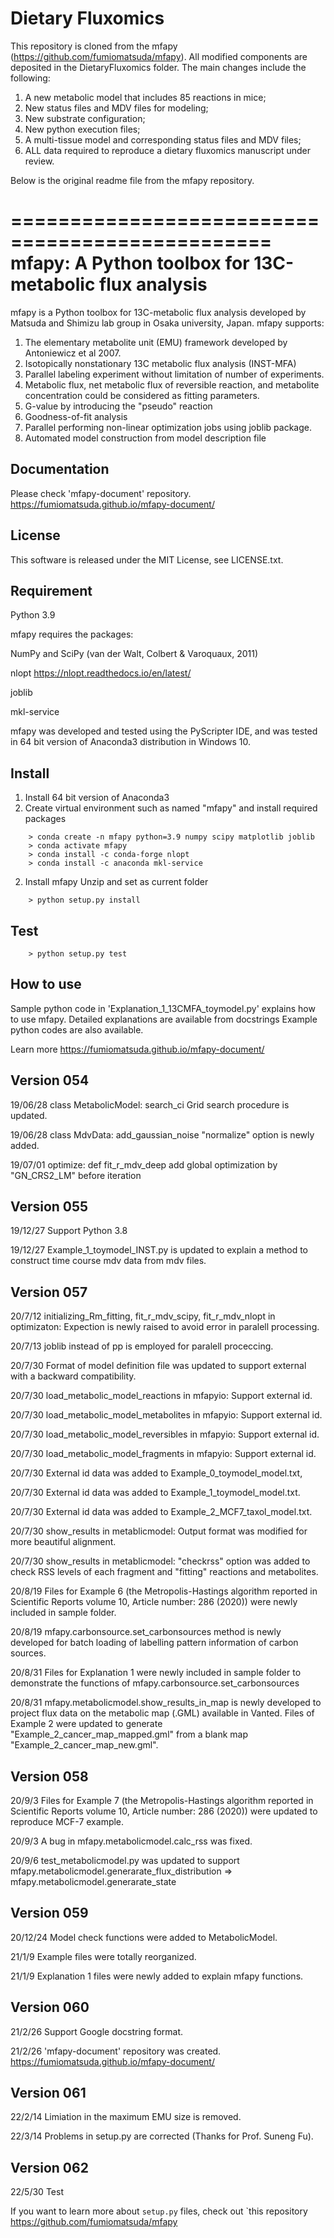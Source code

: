 Dietary Fluxomics
================================================
This repository is cloned from the mfapy (https://github.com/fumiomatsuda/mfapy). All modified components are deposited in the DietaryFluxomics folder.
The main changes include the following:
1) A new metabolic model that includes 85 reactions in mice;
2) New status files and MDV files for modeling;
3) New substrate configuration;
4) New python execution files;
5) A multi-tissue model and corresponding status files and MDV files;
6) ALL data required to reproduce a dietary fluxomics manuscript under review.


Below is the original readme file from the mfapy repository.

================================================
mfapy: A Python toolbox for 13C-metabolic flux analysis
================================================

mfapy is a Python toolbox for 13C-metabolic flux analysis developed by Matsuda and Shimizu lab group in Osaka university, Japan.
mfapy supports:

1. The elementary metabolite unit (EMU) framework developed by Antoniewicz et al 2007.
2. Isotopically nonstationary 13C metabolic flux analysis (INST-MFA)
3. Parallel labeling experiment without limitation of number of experiments.
4. Metabolic flux, net metabolic flux of reversible reaction, and metabolite concentration could be considered as fitting parameters.
5. G-value by introducing the "pseudo" reaction
6. Goodness-of-fit analysis
7. Parallel performing non-linear optimization jobs using joblib package.
8. Automated model construction from model description file

Documentation
----------------------------------------
Please check 'mfapy-document' repository. https://fumiomatsuda.github.io/mfapy-document/

License
----------------------------------------
This software is released under the MIT License, see LICENSE.txt.

Requirement
----------------------------------------
Python 3.9

mfapy requires the packages:

NumPy and SciPy (van der Walt, Colbert & Varoquaux, 2011)

nlopt https://nlopt.readthedocs.io/en/latest/

joblib

mkl-service

mfapy was developed and tested using the PyScripter IDE, and was tested in 64 bit version of Anaconda3 distribution in Windows 10.


Install
----------------------------------------
1. Install 64 bit version of Anaconda3
2. Create virtual environment such as named "mfapy" and install required packages
~~~
    > conda create -n mfapy python=3.9 numpy scipy matplotlib joblib
    > conda activate mfapy
    > conda install -c conda-forge nlopt
    > conda install -c anaconda mkl-service
~~~

2. Install mfapy
Unzip and set as current folder
~~~
    > python setup.py install
~~~

Test
----------------------------------------
~~~
    > python setup.py test
~~~

How to use
----------------------------------------
Sample python code in 'Explanation_1_13CMFA_toymodel.py' explains how to use mfapy.
Detailed explanations are available from docstrings
Example python codes are also available.

Learn more <https://fumiomatsuda.github.io/mfapy-document/>

Version 054
----------------------------------------
19/06/28  class MetabolicModel: search_ci Grid search procedure is updated.

19/06/28  class MdvData: add_gaussian_noise  "normalize" option is newly added.

19/07/01  optimize: def fit_r_mdv_deep add global optimization by "GN_CRS2_LM" before iteration

Version 055
----------------------------------------
19/12/27 Support Python 3.8

19/12/27 Example_1_toymodel_INST.py is updated to explain a method to construct time course mdv data from mdv files.

Version 057
----------------------------------------
20/7/12 initializing_Rm_fitting, fit_r_mdv_scipy, fit_r_mdv_nlopt in optimizaton: Expection is newly raised to avoid error in  paralell processing.

20/7/13 joblib instead of pp is employed for paralell proceccing.

20/7/30 Format of model definition file was updated to support external with a backward compatibility.

20/7/30 load_metabolic_model_reactions in mfapyio: Support external id.

20/7/30 load_metabolic_model_metabolites in mfapyio: Support external id.

20/7/30 load_metabolic_model_reversibles in mfapyio: Support external id.

20/7/30 load_metabolic_model_fragments in mfapyio: Support external id.

20/7/30 External id data was added to Example_0_toymodel_model.txt,

20/7/30 External id data was added to Example_1_toymodel_model.txt.

20/7/30 External id data was added to Example_2_MCF7_taxol_model.txt.

20/7/30 show_results in metablicmodel: Output format was modified for more beautiful alignment.

20/7/30 show_results in metablicmodel: "checkrss" option was added to check RSS levels of each fragment and "fitting" reactions and metabolites.

20/8/19 Files for Example 6 (the Metropolis-Hastings algorithm reported in Scientific Reports volume 10, Article number: 286 (2020)) were newly included in sample folder.

20/8/19 mfapy.carbonsource.set_carbonsources method is newly developed for batch loading of labelling pattern information of carbon sources.

20/8/31 Files for Explanation 1 were newly included in sample folder to demonstrate the functions of mfapy.carbonsource.set_carbonsources

20/8/31 mfapy.metabolicmodel.show_results_in_map is newly developed to project flux data on the metabolic map (.GML) available in Vanted. Files of Example 2 were updated to generate "Example_2_cancer_map_mapped.gml" from a blank map "Example_2_cancer_map_new.gml".

Version 058
----------------------------------------
20/9/3 Files for Example 7 (the Metropolis-Hastings algorithm reported in Scientific Reports volume 10, Article number: 286 (2020)) were updated to reproduce MCF-7 example.

20/9/3 A bug in mfapy.metabolicmodel.calc_rss was fixed.

20/9/6 test_metabolicmodel.py was updated to support mfapy.metabolicmodel.generarate_flux_distribution => mfapy.metabolicmodel.generarate_state

Version 059
----------------------------------------
20/12/24 Model check functions were added to MetabolicModel.

21/1/9 Example files were totally reorganized.

21/1/9 Explanation 1 files were newly added to explain mfapy functions.

Version 060
----------------------------------------
21/2/26 Support Google docstring format.

21/2/26 'mfapy-document' repository was created. https://fumiomatsuda.github.io/mfapy-document/

Version 061
----------------------------------------
22/2/14 Limiation in the maximum EMU size is removed.

22/3/14 Problems in setup.py are corrected (Thanks for Prof. Suneng Fu).


Version 062
----------------------------------------
22/5/30 Test

If you want to learn more about ``setup.py`` files, check out `this repository <https://github.com/fumiomatsuda/mfapy>

